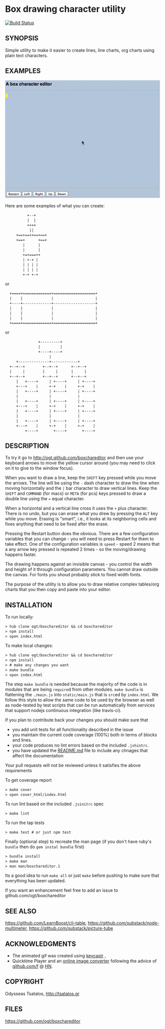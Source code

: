 Box drawing character utility
======================

[![Build Status](https://travis-ci.org/ogt/boxchareditor.png?branch=gh-pages)](https://travis-ci.org/ogt/boxchareditor)

## SYNOPSIS

Simple utility to make it easier to create lines, line charts, org charts using plain text characters.

## EXAMPLES

![Example](resources/example.gif "Pressing Shift, Command and ALt arrows draws single double lines or erases")

Here are some examples of what you can create:

              +--+                                                              
              |  |                                                              
              ++++                                                              
               ||                                                               
         +==+==++==+==+                                                         
         +==+      +==+                                                         
            |      |                                                            
            |      |                                                            
            +=+===++                                                            
            | +-+ |                                                             
            | | | |                                                             
            | | | |                                                             
            +-+ +-+                                                             


or

                                                                               
      +====+=============+===================+                                  
      |    |             |                   |                                  
      +----+-------------+-------------------+                                  
      |    |             |                   |                                  
      |    |             |                   |                                  
      |    |             |                   |                                  
      +====+=============+===================+                                  
                          
or
                                                                                                                                                              
                   +---------+                                                                                                                                  
                   |         |                                                                                                                                  
                   +----+----+                                                                                                                                  
                        |                                                                                                                                       
         +--------------+------------+                                                                                                                          
      +--+--+        +--+--+      +--+--+                                                                                                                       
      |     |        |     |      |     |                                                                                                                       
      +--+--+        +--+--+      +--+--+                                                                                                                       
         |   +----+     | +----+     | +----+                                                                                                                   
         +---+    |     +-+    |     +-+    |                                                                                                                   
         |   +----+     | +----+     | +----+                                                                                                                   
         |              |            |              
         |   +----+     | +----+     | +----+                                                                                                                   
         +---+    |     +-+    |     +-+    |                                                                                                                   
         |   +----+     | +----+     | +----+                                                                                                                   
         |              |            |              
         |   +----+     | +----+     | +----+                                                                                                                   
         +---+    |     +-+    |     +-+    |                                                                                                                   
             +----+       +----+       +----+                                                                                                                   
                                                    

## DESCRIPTION

To try it go to http://ogt.github.com/boxchareditor
and then use your keyboard arrows to move the yellow cursor around (you may need to click on it to give to the window focus).

When you want to draw a line, keep the `SHIFT` key pressed while you move the arrows.
The line will be using the `-` dash character to draw the line when moving horizontally and the  `|` bar character 
to draw vertical lines.  Keep the `SHIFT`  and `COMMAND` (for macs) or `META` (for pcs) keys pressed to draw a double line using the `=` equal character.

When a horizontal and a vertical line cross it uses the `+` plus character. 
There is no undo, but you can erase what you drew by pressing the `ALT` key while you move. Erasing is "smart", i.e., it looks
at its neighboring cells and fixes anything that need to be fixed after the erase.

Pressing the Restart button does the obvious. 
There are a few configuration variables that you can change - you will need to press Restart for them to take effect.
One of the configuration variables is `speed` - speed 2 means that a any arrow key pressed is repeated 2 times - so the 
moving/drawing happens faster.

The drawing happens against an invisible canvas - you control the width and height of it through configuration parameters.
You cannot draw outside the canvas. 
For fonts you shoud probably stick to fixed width fonts.

The purpose of the utility is to allow you to draw relative complex tables/org charts 
that you then copy and paste into your editor.

## INSTALLATION 

To run locally:

    > hub clone ogt/boxchareditor && cd boxchareditor
    > npm install
    > open index.html

To make local changes:

    > hub clone ogt/boxchareditor && cd boxchareditor
    > npm install
    > # make any changes you want
    > make bundle 
    > open index.html

The step `make bundle` is needed because the majority of the code is in modules that are being `require`d from other modules.
`make bundle` is flattening the `./main.js` into `static/main.js` that is `src`ed by `index.html`.
We follow this style to allow the same code to be used by the browser as well as node-tested by test scripts that 
can be run automatically from services that support nodejs continuous integration (like travis-ci).

If you plan to contribute back your changes you should make sure that 
- you add unit tests for all functionality described in the issue
- you maintain the current code coverage (100%) both in terms of blocks and lines.
- your code produces no lint errors based on the included `.jshintrc`.
- you have updated the [README.md](README.md) file to include any chnages that affect the documentation

Your pull requests will not be reviewed unless it satisfies the above requirements
       

To get coverage report

    > make cover
    > open cover_html/index.html

To run lint based on the included `.jsinitrc` spec

    > make lint

To run the tap tests

    > make test # or just npm test

Finally (optional step) to recreate the man page (if you don't have ruby's `bundle` then do `gem instal bundle` first)

    > bundle install
    > make man
    > man man/boxchareditor.1

Its a good idea to run `make all` or just `make` before pushing to make sure that everything has been updated.

If you want an enhancement feel free to add an issue to github.com/ogt/boxchareditor

## SEE ALSO 

https://github.com/LearnBoost/cli-table, 
https://github.com/substack/node-multimeter, 
https://github.com/substack/picture-tube

## ACKNOWLEDGMENTS

- The animated gif was created using [keycastr](https://github.com/sdeken/keycastr/) , 
- Quicktime Player and an [online image converter](http://image.online-convert.com/convert-to-gif) following the advice of [github.com/f](https://github.com/f) @ [HN](https://news.ycombinator.com/item?id=5613652).

## COPYRIGHT

Odysseas Tsatalos, http://tsatalos.gr

## FILES

https://github.com/ogt/boxchareditor

